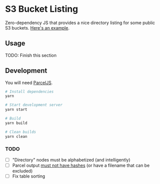 # S3 Bucket Listing

Zero-dependency JS that provides a nice directory listing for some public S3 buckets. [Here's an example](http://public.nikhil.io).

## Usage

TODO: Finish this section

## Development

You will need [ParcelJS](https://parceljs.org/).

```bash
# Install dependencies
yarn

# Start development server
yarn start

# Build
yarn build

# Clean builds
yarn clean
```

### TODO

* [ ] "Directory" nodes must be alphabetized (and intelligently)
* [ ] Parcel output [must not have hashes](https://github.com/parcel-bundler/parcel/issues/5894) (or have a filename that can be excluded)
* [ ] Fix table sorting
